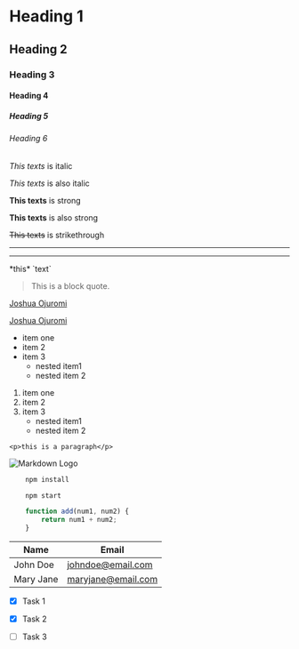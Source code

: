 <!-- Headings -->
# Heading 1
## Heading 2
### Heading 3
#### Heading 4
##### Heading 5
###### Heading 6

<!-- Italics -->
*This texts* is italic

_This texts_ is also italic

<!-- Strong -->
**This texts** is strong

__This texts__ is also strong

<!-- Strikethrough -->
~~This texts~~ is strikethrough

<!-- Horizontal rule -->

---
___
<!-- escape special characters -->

\*this\* \`text\`

<!-- Blockquotes -->

> This is a block quote.

<!-- Links -->
[Joshua Ojuromi](https://joshuaojuromi.glitch.me)

[Joshua Ojuromi](https://joshuaojuromi.glitch.me "Joshua Ojuromi")

<!-- UL -->
* item one
* item 2
* item 3
    * nested item1
    * nested item 2

<!-- OL --> 
1. item one
1. item 2
1. item 3
    * nested item1
    * nested item 2

<!-- inline code block -->
`<p>this is a paragraph</p>`

<!-- Images -->
![Markdown Logo](https://markdown-here.com/img/icon256.png)

<!-- Github Markdown -->

<!--code block -->

```bash
    npm install

    npm start
```

```javascript
    function add(num1, num2) {
        return num1 + num2;
    }
```
 
 <!-- Table -->

 | Name | Email|
 |------|------|
 | John Doe | johndoe@email.com|
 | Mary Jane | maryjane@email.com|

 <!-- Task List -->

* [x] Task 1
* [X] Task 2
* [ ] Task 3

 
